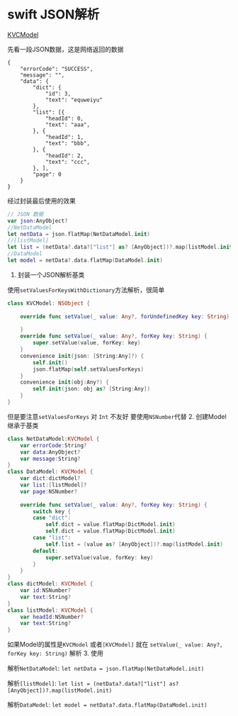 # swift JSON解析

[KVCModel](https://github.com/equweiyu/KVCModel)

先看一段JSON数据，这是网络返回的数据

	{
	    "errorCode": "SUCCESS",
	    "message": "",
	    "data": {
	        "dict": {
	            "id": 3,
	            "text": "equweiyu"
	        },
	        "list": [{
	            "headId": 0,
	            "text": "aaa",
	        }, {
	            "headId": 1,
	            "text": "bbb",
	        }, {
	            "headId": 2,
	            "text": "ccc",
	        }, ],
	        "page": 0
	    }
	}


经过封装最后使用的效果

```swift
// JSON 数据
var json:AnyObject?
//NetDataModel 
let netData = json.flatMap(NetDataModel.init)
//[listModel]
let list = (netData?.data?["list"] as? [AnyObject])?.map(listModel.init)
//DataModel
let model = netData?.data.flatMap(DataModel.init)
```

1. 封装一个JSON解析基类

使用`setValuesForKeysWithDictionary`方法解析，很简单

```swift
class KVCModel: NSObject {
    
    override func setValue(_ value: Any?, forUndefinedKey key: String) {
        
    }
    override func setValue(_ value: Any?, forKey key: String) {
        super.setValue(value, forKey: key)
    }
    convenience init(json: [String:Any]?) {
        self.init()
        json.flatMap(self.setValuesForKeys)
    }
    convenience init(obj:Any?) {
        self.init(json: obj as? [String:Any])
    }
}
```
但是要注意`setValuesForKeys` 对 `Int` 不友好 要使用`NSNumber`代替
2. 创建Model继承于基类

```swift
class NetDataModel:KVCModel {
    var errorCode:String?
    var data:AnyObject?
    var message:String?
}
class DataModel: KVCModel {
    var dict:dictModel?
    var list:[listModel]?
    var page:NSNumber?
    
    override func setValue(_ value: Any?, forKey key: String) {
        switch key {
        case "dict":
            self.dict = value.flatMap(DictModel.init)
            self.dict = value.flatMap(DictModel.init)
        case "list":
            self.list = (value as? [AnyObject])?.map(listModel.init)
        default:
            super.setValue(value, forKey: key)
        }
    }
}
class dictModel: KVCModel {
    var id:NSNumber?
    var text:String?
}
class listModel: KVCModel {
    var headId:NSNumber?
    var text:String?
}
```
如果Model的属性是`KVCModel` 或者`[KVCModel]` 就在 `setValue(_ value: Any?, forKey key: String)` 解析
3. 使用

解析`NetDataModel`:
	`let netData = json.flatMap(NetDataModel.init)`

解析`[listModel]`:
	`let list = (netData?.data?["list"] as? [AnyObject])?.map(listModel.init)`

解析`DataModel`:
	`let model = netData?.data.flatMap(DataModel.init)`



